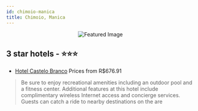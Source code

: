 ```yaml
---
id: chimoio-manica
title: Chimoio, Manica
---
```


<center><img src="https://i.travelapi.com/hotels/19000000/18740000/18736200/18736116/794470c8_z.jpg" alt="Featured Image" /></center>


##  3 star hotels - ⭐️⭐️⭐️

-    [Hotel Castelo Branco](https://us.hurb.com/hotels/chimoio/hotel-castelo-branco-JNP-JP392727?cmp=18055) Prices from R$676.91
   > Be sure to enjoy recreational amenities including an outdoor pool and a fitness center. Additional features at this hotel include complimentary wireless Internet access and concierge services. Guests can catch a ride to nearby destinations on the are
